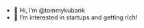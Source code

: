 - 👋 Hi, I’m @tommykubank
- 👀 I’m interested in startups and getting rich!
<!---
tommykubank/tommykubank is a ✨ special ✨ repository because its `README.md` (this file) appears on your GitHub profile.
You can click the Preview link to take a look at your changes.
--->
